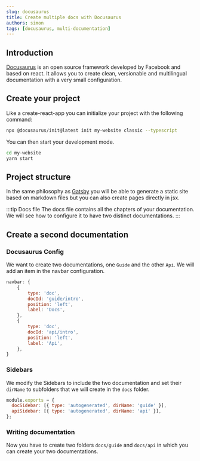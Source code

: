 ```yaml
---
slug: docusaurus
title: Create multiple docs with Docusaurus
authors: simon
tags: [docusaurus, multi-documentation]
---
```


## Introduction

[Docusaurus](https://docusaurus.io) is an open source framework developed by Facebook and based on react. It allows you to create clean, versionable and multilingual documentation with a very small configuration.

## Create your project

Like a create-react-app you can initialize your project with the following command:

```sh
npx @docusaurus/init@latest init my-website classic --typescript
```

You can then start your development mode.

```sh
cd my-website
yarn start
```

## Project structure

In the same philosophy as [Gatsby](https://www.gatsbyjs.com/) you will be able to generate a static site based on markdown files but you can also create pages directly in jsx.

:::tip Docs file
The docs file contains all the chapters of your documentation. We will see how to configure it to have two distinct documentations.
:::

## Create a second documentation

### Docusaurus Config

We want to create two documentations, one `Guide` and the other `Api`.
We will add an item in the navbar configuration.

```js title="docusaurus.config.js"
navbar: {
    {
        type: 'doc',
        docId: 'guide/intro',
        position: 'left',
        label: 'Docs',
    },
    {
        type: 'doc',
        docId: 'api/intro',
        position: 'left',
        label: 'Api',
    },
}
```

### Sidebars

We modify the Sidebars to include the two documentation and set their `dirName` to subfolders that we will create in the `docs` folder.

```js title="sidebars.js"
module.exports = {
  docSidebar: [{ type: 'autogenerated', dirName: 'guide' }],
  apiSidebar: [{ type: 'autogenerated', dirName: 'api' }],
};
```

### Writing documentation

Now you have to create two folders `docs/guide` and `docs/api` in which you can create your two documentations.
